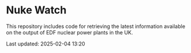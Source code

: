 # Nuke Watch

This repository includes code for retrieving the latest information available on the output of EDF nuclear power plants in the UK.

Last updated: 2025-02-04 13:20